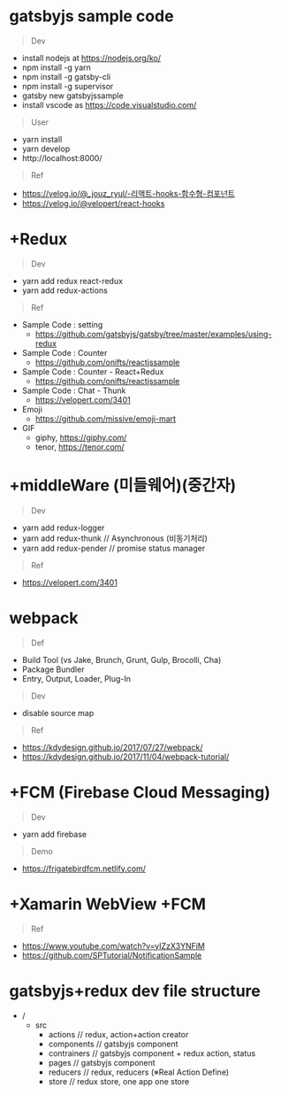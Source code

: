 # gatsbyjs sample code

> Dev 
- install nodejs at https://nodejs.org/ko/
- npm install -g yarn 
- npm install -g gatsby-cli
- npm install -g supervisor
- gatsby new gatsbyjssample
- install vscode as https://code.visualstudio.com/

> User 
- yarn install 
- yarn develop
- http://localhost:8000/

> Ref
- https://velog.io/@_jouz_ryul/-리액트-hooks-함수형-컴포넌트
- https://velog.io/@velopert/react-hooks

# +Redux

> Dev
- yarn add redux react-redux
- yarn add redux-actions 

> Ref
- Sample Code : setting 
  - https://github.com/gatsbyjs/gatsby/tree/master/examples/using-redux
- Sample Code : Counter 
  - https://github.com/onifts/reactjssample
- Sample Code : Counter - React+Redux 
  - https://github.com/onifts/reactjssample
- Sample Code : Chat - Thunk
  - https://velopert.com/3401
- Emoji 
  - https://github.com/missive/emoji-mart
- GIF
  - giphy, https://giphy.com/
  - tenor, https://tenor.com/

# +middleWare (미들웨어)(중간자)

> Dev
- yarn add redux-logger 
- yarn add redux-thunk // Asynchronous (비동기처리)
- yarn add redux-pender // promise status manager 

> Ref
- https://velopert.com/3401

# webpack 

> Def
- Build Tool (vs Jake, Brunch, Grunt, Gulp, Brocolli, Cha)
- Package Bundler
- Entry, Output, Loader, Plug-In

> Dev
- disable source map 

> Ref 
- https://kdydesign.github.io/2017/07/27/webpack/
- https://kdydesign.github.io/2017/11/04/webpack-tutorial/

# +FCM (Firebase Cloud Messaging)

> Dev 
- yarn add firebase

> Demo
- https://frigatebirdfcm.netlify.com/

# +Xamarin WebView +FCM

> Ref
- https://www.youtube.com/watch?v=yIZzX3YNFiM
- https://github.com/SPTutorial/NotificationSample

# gatsbyjs+redux dev file structure
- /
  - src
    - actions // redux, action+action creator 
    - components // gatsbyjs component
    - contrainers // gatsbyjs component + redux action, status
    - pages // gatsbyjs component
    - reducers // redux, reducers (※Real Action Define)
    - store // redux store, one app one store 


